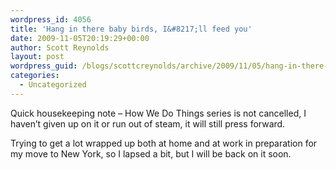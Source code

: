 ```yaml
---
wordpress_id: 4056
title: 'Hang in there baby birds, I&#8217;ll feed you'
date: 2009-11-05T20:19:29+00:00
author: Scott Reynolds
layout: post
wordpress_guid: /blogs/scottcreynolds/archive/2009/11/05/hang-in-there-baby-birds-i-ll-feed-you.aspx
categories:
  - Uncategorized
---
```

Quick housekeeping note &#8211; How We Do Things series is not cancelled, I haven&#8217;t given up on it or run out of steam, it will still press forward.

Trying to get a lot wrapped up both at home and at work in preparation for my move to New York, so I lapsed a bit, but I will be back on it soon.